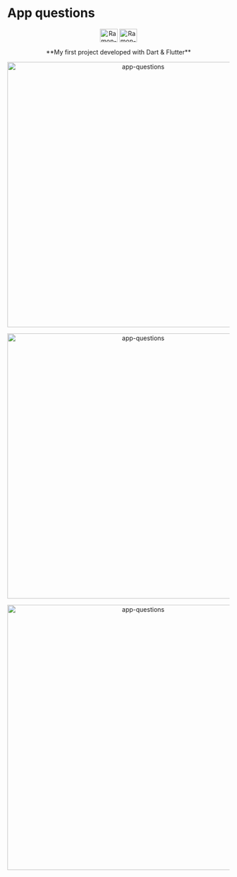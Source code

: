 <p align="center">
<h1>App questions</h1> 
</p>
<p align="center">
<img align="center" alt="Ramon-Dart" height="30" width="40" src="https://cdn.jsdelivr.net/gh/devicons/devicon/icons/dart/dart-original.svg"> <img align="center" alt="Ramon-Flutter" height="30" width="40" src="https://cdn.jsdelivr.net/gh/devicons/devicon/icons/flutter/flutter-original.svg">
</p>

<p align="center">
**My first project developed with Dart & Flutter**
</p>


<p align="center">
  <img width="600" src="https://user-images.githubusercontent.com/89648821/170499174-1829adce-6135-4509-b133-e9b1d0ce3335.png" alt="app-questions">
</p>



<p align="center">
  <img width="600" src="https://user-images.githubusercontent.com/89648821/170499233-cd82342b-8868-42b8-980f-8cf3f7c091ce.png" alt="app-questions">
</p>



<p align="center">
  <img width="600" src="https://user-images.githubusercontent.com/89648821/170500618-18a422f7-7edd-4f81-bf75-87cdeeef29b8.png" alt="app-questions">
</p>
